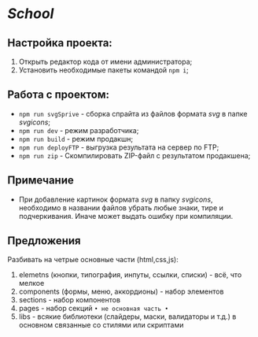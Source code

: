 # _School_

## Настройка проекта:

1.  Открыть редактор кода от имени администратора;
2.  Установить необходимые пакеты командой `npm i`;

## Работа с проектом:

- `npm run svgSprive` - сборка спрайта из файлов формата _svg_ в папке _svgicons_;
- `npm run dev` - режим разработчика;
- `npm run build` - режим продакшн;
- `npm run deployFTP` - выгрузка результата на сервер по FTP;
- `npm run zip` - Скомпилировать ZIP-файл с результатом продакшена;

## Примечание

- При добавление картинок формата _svg_ в папку _svgicons_, необходимо в названии файлов убрать любые знаки, тире и подчеркивания. Иначе может выдать ошибку при компиляции.

## Предложения

Разбивать на четрые основные части (html,css,js):

1. elemetns (кнопки, типография, инпуты, ссылки, списки) - всё, что мелкое
2. components (формы, меню, аккордионы) - набор элементов
3. sections - набор компонентов
4. pages - набор секций
   `• не основная часть •`
5. libs - всякие библиотеки (слайдеры, маски, валидаторы и т.д.) в основном связанные со стилями или скриптами
